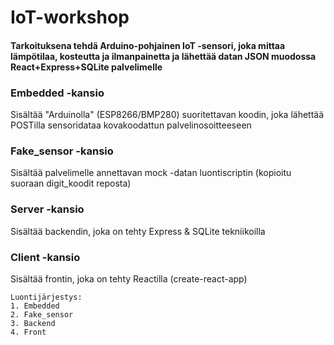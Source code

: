 # IoT-workshop

#### Tarkoituksena tehdä Arduino-pohjainen IoT -sensori, joka mittaa lämpötilaa, kosteutta ja ilmanpainetta ja lähettää datan JSON muodossa React+Express+SQLite palvelimelle

### Embedded -kansio
Sisältää "Arduinolla" (ESP8266/BMP280) suoritettavan koodin, joka lähettää POSTilla sensoridataa kovakoodattun palvelinosoitteeseen

### Fake_sensor -kansio
Sisältää palvelimelle annettavan mock -datan luontiscriptin (kopioitu suoraan digit_koodit reposta)

### Server -kansio
Sisältää backendin, joka on tehty Express & SQLite tekniikoilla

### Client -kansio
Sisältää frontin, joka on tehty Reactilla (create-react-app)

```
Luontijärjestys:
1. Embedded
2. Fake_sensor
3. Backend
4. Front
```
